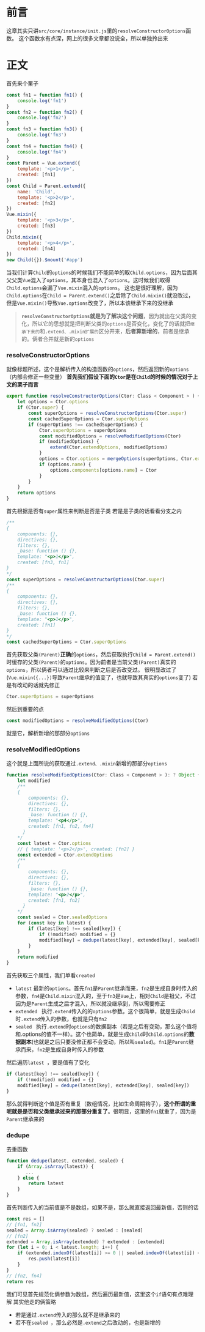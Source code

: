 # 前言
这章其实只讲`src/core/instance/init.js`里的`resolveConstructorOptions`函数。
这个函数水有点深，网上的很多文章都没说全，所以单独拎出来

# 正文

首先来个栗子
```js
const fn1 = function fn1() {
    console.log('fn1')
}
const fn2 = function fn2() {
    console.log('fn2')
}
const fn3 = function fn3() {
    console.log('fn3')
}
const fn4 = function fn4() {
    console.log('fn4')
}
const Parent = Vue.extend({
    template: '<p>1</p>',
    created: [fn1]
})
const Child = Parent.extend({
    name: 'Child',
    template: '<p>2</p>',
    created: [fn2]
})
Vue.mixin({
    template: '<p>3</p>',
    created: [fn3]
})
Child.mixin({
    template: '<p>4</p>',
    created: [fn4]
})
new Child({}).$mount('#app')
```
当我们计算`Child`的`options`的时候我们不能简单的取`Child.options`，因为后面其父父类`Vue`混入了`options`，其本身也混入了`options`。这时候我们取得`Child.options`会漏了`Vue.mixin`混入的`options`。
这也是很好理解，因为`Child.options`在`Child = Parent.extend()`之后除了`Child.mixin()`就没改过，但是`Vue.mixin()`导致`Vue.options`改变了，所以本该继承下来的没继承
>**`resolveConstructorOptions`就是为了解决这个问题**，因为就出在父类的变化，所以它的思想就是把判断父类的`options`是否变化，变化了的话就把`继承下来的`和`.extend、.mixin扩展的`区分开来，**后者算新增的**，前者是继承的。俩者合并就是新的`options`

### resolveConstructorOptions
就像标题所述，这个是解析传入的构造函数的`options`，然后返回新的`options`（内部会修正一些变量）
**首先我们假设下面的`Ctor`是在`Child`的时候的情况对于上文的栗子而言**
```js
export function resolveConstructorOptions(Ctor: Class < Component > ) {
    let options = Ctor.options
    if (Ctor.super) {
        const superOptions = resolveConstructorOptions(Ctor.super)
        const cachedSuperOptions = Ctor.superOptions
        if (superOptions !== cachedSuperOptions) {
            Ctor.superOptions = superOptions
            const modifiedOptions = resolveModifiedOptions(Ctor)
            if (modifiedOptions) {
                extend(Ctor.extendOptions, modifiedOptions)
            }
            options = Ctor.options = mergeOptions(superOptions, Ctor.extendOptions)
            if (options.name) {
                options.components[options.name] = Ctor
            }
        }
    }
    return options
}
```
首先根据是否有`super`属性来判断是否是子类
若是是子类的话看看分支之内
```js
/**
{
    components: {},
    directives: {},
    filters: {},
    _base: function () {},
    template: "<p>1</p>",
    created: [fn3, fn1]
}
*/
const superOptions = resolveConstructorOptions(Ctor.super)
/**
{
    components: {},
    directives: {},
    filters: {},
    _base: function () {},
    template: "<p>1</p>",
    created: [fn1]
}
*/
const cachedSuperOptions = Ctor.superOptions
```
首先获取父类`(Parent)`**正确**的`options`，然后获取执行`Child = Parent.extend()`时缓存的父类`(Parent)`的`options`。因为前者是当前父类`(Parent)`真实的`options`，所以俩者可以通过比较来判断之后是否改变过。
很明显改过了(`Vue.mixin({...})`导致`Parent`继承的值变了，也就导致其真实的`options`变了)
若是有改动的话就先修正
```js
Ctor.superOptions = superOptions
```
然后到重要的点
```js
const modifiedOptions = resolveModifiedOptions(Ctor)
```
就是它，解析新增的那部分`options`
### resolveModifiedOptions
这个就是上面所说的获取通过`.extend、.mixin`新增的那部分`options`
```js
function resolveModifiedOptions(Ctor: Class < Component > ): ? Object {
    let modified
    /**
    {
        components: {},
        directives: {},
        filters: {},
        _base: function () {},
        template: "<p4</p>",
        created: [fn1, fn2, fn4]
      }
    */
    const latest = Ctor.options
    // { template: '<p>2</p>', created: [fn2] }
    const extended = Ctor.extendOptions
    /**
    {
        components: {},
        directives: {},
        filters: {},
        _base: function () {},
        template: "<p>2</p>",
        created: [fn1, fn2]
      }
    */
    const sealed = Ctor.sealedOptions
    for (const key in latest) {
        if (latest[key] !== sealed[key]) {
            if (!modified) modified = {}
            modified[key] = dedupe(latest[key], extended[key], sealed[key])
        }
    }
    return modified
}
```
首先获取三个属性，我们单看`created`
- `latest` 最新的`options`。首先`fn1`是`Parent`继承而来，`fn2`是生成自身时传入的参数，`fn4`是`Child.mixin`混入的，至于`fn3`是`Vue`上，相对`Child`是祖父，不过因为是`Parent`生成之后才混入，所以就没继承到，所以需要修正
- `extended ` 执行`.extend`传入的的`options`参数。这个很简单，就是生成`Child`时`.extend`传入的参数，也就是只有`fn2`
- `sealed ` 执行`.extend`时`options`的数据副本（若是之后有变动，那么这个值将和.options的值不一样）。这个也简单，就是生成`Child`时`Child.options`的**数据副本**(也就是之后只要没修正都不会变动，所以叫`sealed`)。`fn1`是`Parent`继承而来，`fn2`是生成自身时传入的参数

然后遍历`latest `，要是值有了变化
```javascript
if (latest[key] !== sealed[key]) {
    if (!modified) modified = {}
    modified[key] = dedupe(latest[key], extended[key], sealed[key])
}
```
那么就得判断这个值是否有重复（数组情况，比如生命周期钩子），**这个所谓的重呢就是是否和父类继承过来的那部分重复了**。很明显，这里的`fn1`就重了，因为是`Parent`继承来的
### dedupe
去重函数
```js
function dedupe(latest, extended, sealed) {
    if (Array.isArray(latest)) {
       ...
    } else {
        return latest
    }
}
```
首先判断传入的当前值是不是数组，如果不是，那么就直接返回最新值，否则的话
```js
const res = []
// [fn1, fn2]
sealed = Array.isArray(sealed) ? sealed : [sealed]
// [fn2]
extended = Array.isArray(extended) ? extended : [extended]
for (let i = 0; i < latest.length; i++) {
    if (extended.indexOf(latest[i]) >= 0 || sealed.indexOf(latest[i]) < 0) {
        res.push(latest[i])
    }
}
// [fn2, fn4]
return res
```
我们可见首先规范化俩参数为数组，然后遍历最新值，这里这个`if`语句有点难理解
其实他走的俩策略
- 若是通过`.extend`传入的那么就不是继承来的
- 若不在`sealed `，那么必然是`.extend`之后改动的，也是新增的